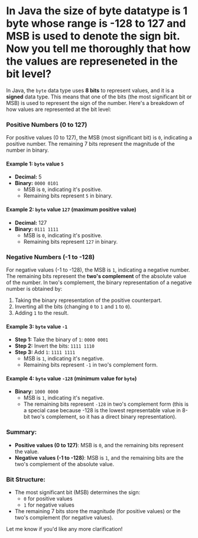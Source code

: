 # In Java the size of byte datatype is 1 byte whose range is -128 to 127 and MSB is used to denote the sign bit. Now you tell me thoroughly that how the values are represeneted in the bit level?

In Java, the `byte` data type uses **8 bits** to represent values, and it is a **signed** data type. This means that one of the bits (the most significant bit or MSB) is used to represent the sign of the number. Here's a breakdown of how values are represented at the bit level:

### Positive Numbers (0 to 127)
For positive values (0 to 127), the MSB (most significant bit) is `0`, indicating a positive number. The remaining 7 bits represent the magnitude of the number in binary.

#### Example 1: `byte` value `5`
- **Decimal:** 5
- **Binary:** `0000 0101`
  - MSB is `0`, indicating it's positive.
  - Remaining bits represent `5` in binary.

#### Example 2: `byte` value `127` (maximum positive value)
- **Decimal:** 127
- **Binary:** `0111 1111`
  - MSB is `0`, indicating it's positive.
  - Remaining bits represent `127` in binary.

### Negative Numbers (-1 to -128)
For negative values (-1 to -128), the MSB is `1`, indicating a negative number. The remaining bits represent the **two's complement** of the absolute value of the number. In two's complement, the binary representation of a negative number is obtained by:
1. Taking the binary representation of the positive counterpart.
2. Inverting all the bits (changing `0` to `1` and `1` to `0`).
3. Adding `1` to the result.

#### Example 3: `byte` value `-1`
- **Step 1:** Take the binary of `1`: `0000 0001`
- **Step 2:** Invert the bits: `1111 1110`
- **Step 3:** Add `1`: `1111 1111`
  - MSB is `1`, indicating it's negative.
  - Remaining bits represent `-1` in two's complement form.

#### Example 4: `byte` value `-128` (minimum value for `byte`)
- **Binary:** `1000 0000`
  - MSB is `1`, indicating it's negative.
  - The remaining bits represent `-128` in two's complement form (this is a special case because -128 is the lowest representable value in 8-bit two's complement, so it has a direct binary representation).

### Summary:
- **Positive values (0 to 127)**: MSB is `0`, and the remaining bits represent the value.
- **Negative values (-1 to -128)**: MSB is `1`, and the remaining bits are the two's complement of the absolute value.

### Bit Structure:
- The most significant bit (MSB) determines the sign:
  - `0` for positive values
  - `1` for negative values
- The remaining 7 bits store the magnitude (for positive values) or the two's complement (for negative values).

Let me know if you'd like any more clarification!